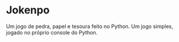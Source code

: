 # Jokenpo
Um jogo de pedra, papel e tesoura feito no Python. Um jogo simples, jogado no próprio console do Python.
